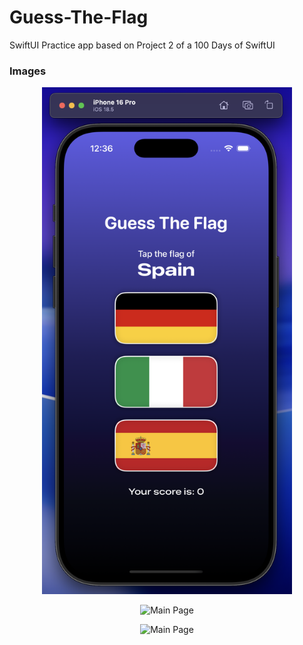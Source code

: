 # Guess-The-Flag
SwiftUI Practice app based on Project 2 of a 100 Days of SwiftUI

### Images

<p align="center">
<img src="Guess The Flag/Assets.xcassets/Main.imageset/Main.png" alt="Main Page" width="400" />
</p>


<p align="center">
<img src="Guess The Flag/Assets.xcassets/Main.imageset/Wrong.png" alt="Main Page" width="400" />
</p>


<p align="center">
<img src="Guess The Flag/Assets.xcassets/Main.imageset/Complete.png" alt="Main Page" width="400" />
</p>


